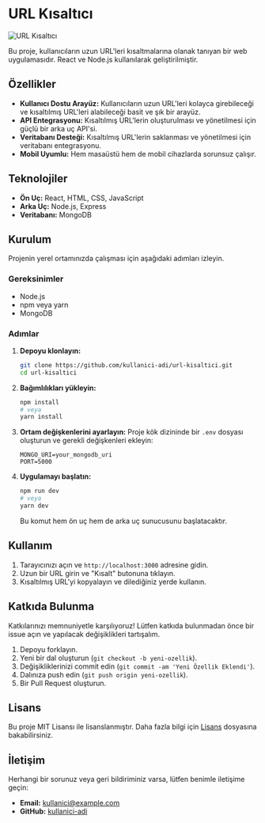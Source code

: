 # URL Kısaltıcı

![URL Kısaltıcı](https://img.shields.io/badge/made%20with-React%20%26%20Node.js-blue.svg)

Bu proje, kullanıcıların uzun URL'leri kısaltmalarına olanak tanıyan bir web uygulamasıdır. React ve Node.js kullanılarak geliştirilmiştir.

## Özellikler

- **Kullanıcı Dostu Arayüz:** Kullanıcıların uzun URL'leri kolayca girebileceği ve kısaltılmış URL'leri alabileceği basit ve şık bir arayüz.
- **API Entegrasyonu:** Kısaltılmış URL'lerin oluşturulması ve yönetilmesi için güçlü bir arka uç API'si.
- **Veritabanı Desteği:** Kısaltılmış URL'lerin saklanması ve yönetilmesi için veritabanı entegrasyonu.
- **Mobil Uyumlu:** Hem masaüstü hem de mobil cihazlarda sorunsuz çalışır.

## Teknolojiler

- **Ön Uç:** React, HTML, CSS, JavaScript
- **Arka Uç:** Node.js, Express
- **Veritabanı:** MongoDB

## Kurulum

Projenin yerel ortamınızda çalışması için aşağıdaki adımları izleyin.

### Gereksinimler

- Node.js
- npm veya yarn
- MongoDB

### Adımlar

1. **Depoyu klonlayın:**
    ```bash
    git clone https://github.com/kullanici-adi/url-kisaltici.git
    cd url-kisaltici
    ```

2. **Bağımlılıkları yükleyin:**
    ```bash
    npm install
    # veya
    yarn install
    ```

3. **Ortam değişkenlerini ayarlayın:**
    Proje kök dizininde bir `.env` dosyası oluşturun ve gerekli değişkenleri ekleyin:
    ```env
    MONGO_URI=your_mongodb_uri
    PORT=5000
    ```

4. **Uygulamayı başlatın:**
    ```bash
    npm run dev
    # veya
    yarn dev
    ```

    Bu komut hem ön uç hem de arka uç sunucusunu başlatacaktır.

## Kullanım

1. Tarayıcınızı açın ve `http://localhost:3000` adresine gidin.
2. Uzun bir URL girin ve "Kısalt" butonuna tıklayın.
3. Kısaltılmış URL'yi kopyalayın ve dilediğiniz yerde kullanın.

## Katkıda Bulunma

Katkılarınızı memnuniyetle karşılıyoruz! Lütfen katkıda bulunmadan önce bir issue açın ve yapılacak değişiklikleri tartışalım.

1. Depoyu forklayın.
2. Yeni bir dal oluşturun (`git checkout -b yeni-ozellik`).
3. Değişikliklerinizi commit edin (`git commit -am 'Yeni Özellik Eklendi'`).
4. Dalınıza push edin (`git push origin yeni-ozellik`).
5. Bir Pull Request oluşturun.

## Lisans

Bu proje MIT Lisansı ile lisanslanmıştır. Daha fazla bilgi için [Lisans](LICENSE) dosyasına bakabilirsiniz.

## İletişim

Herhangi bir sorunuz veya geri bildiriminiz varsa, lütfen benimle iletişime geçin:

- **Email:** kullanici@example.com
- **GitHub:** [kullanici-adi](https://github.com/kullanici-adi)
